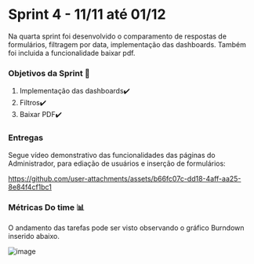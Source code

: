 # Sprint 4 - 11/11 até 01/12
Na quarta sprint foi desenvolvido o comparamento de respostas de formulários, filtragem por data, implementação das dashboards. Também foi incluida a funcionalidade baixar pdf. 

### Objetivos da Sprint 🎯
1. Implementação das dashboards✔️
2. Filtros✔️
3. Baixar PDF✔️

### Entregas

Segue vídeo demonstrativo das funcionalidades das páginas do Administrador, para ediação de usuários e inserção de formulários:


https://github.com/user-attachments/assets/b66fc07c-dd18-4aff-aa25-8e84f4cf1bc1


### Métricas Do time 📊

O andamento das tarefas pode ser visto observando o gráfico Burndown inserido abaixo.

![image](https://github.com/user-attachments/assets/26188917-c16e-443a-8343-4a2781665f59)


